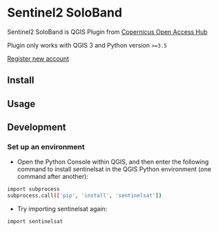 # Sentinel2 SoloBand 

Sentinel2 SoloBand is QGIS Plugin from [Copernicus Open Access Hub](https://scihub.copernicus.eu/dhus/#/home)

Plugin only works with QGIS 3 and Python version `>=3.5`

[Register new account](https://scihub.copernicus.eu/dhus/#/self-registration)

## Install




## Usage



## Development

### Set up an environment

- Open the Python Console within QGIS, and then enter the following command to install sentinelsat in the QGIS Python environment (one command after another):
```bash
import subprocess
subprocess.call(['pip', 'install', 'sentinelsat'])
```
- Try importing sentinelsat again:
```bash
import sentinelsat
```

